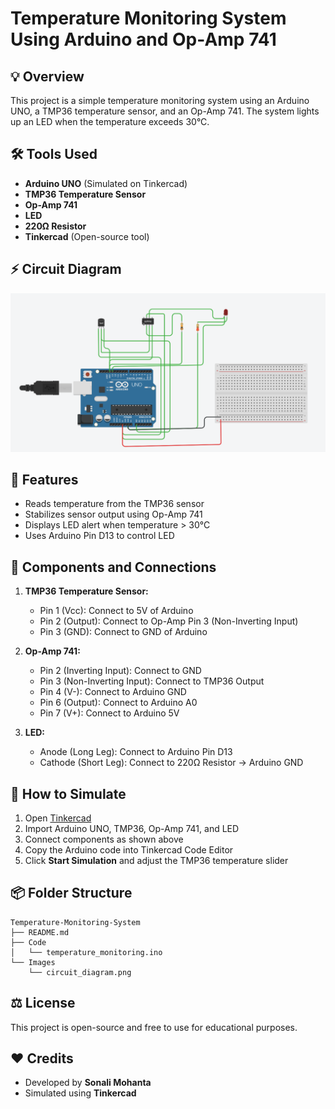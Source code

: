 # Temperature Monitoring System Using Arduino and Op-Amp 741

## 💡 Overview
This project is a simple temperature monitoring system using an Arduino UNO, a TMP36 temperature sensor, and an Op-Amp 741. The system lights up an LED when the temperature exceeds 30°C.

## 🛠️ Tools Used
- **Arduino UNO** (Simulated on Tinkercad)
- **TMP36 Temperature Sensor**
- **Op-Amp 741**
- **LED**
- **220Ω Resistor**
- **Tinkercad** (Open-source tool)

## ⚡ Circuit Diagram
![Temperature Monitoring System](Temperature-Monitoring-System/Images/circuit_diagram.png.png)


## 📜 Features
- Reads temperature from the TMP36 sensor
- Stabilizes sensor output using Op-Amp 741
- Displays LED alert when temperature > 30°C
- Uses Arduino Pin D13 to control LED

## 🧩 Components and Connections
1. **TMP36 Temperature Sensor:**
   - Pin 1 (Vcc): Connect to 5V of Arduino
   - Pin 2 (Output): Connect to Op-Amp Pin 3 (Non-Inverting Input)
   - Pin 3 (GND): Connect to GND of Arduino

2. **Op-Amp 741:**
   - Pin 2 (Inverting Input): Connect to GND
   - Pin 3 (Non-Inverting Input): Connect to TMP36 Output
   - Pin 4 (V-): Connect to Arduino GND
   - Pin 6 (Output): Connect to Arduino A0
   - Pin 7 (V+): Connect to Arduino 5V

3. **LED:**
   - Anode (Long Leg): Connect to Arduino Pin D13
   - Cathode (Short Leg): Connect to 220Ω Resistor → Arduino GND


## 🚀 How to Simulate
1. Open [Tinkercad](https://www.tinkercad.com/)
2. Import Arduino UNO, TMP36, Op-Amp 741, and LED
3. Connect components as shown above
4. Copy the Arduino code into Tinkercad Code Editor
5. Click **Start Simulation** and adjust the TMP36 temperature slider
   


## 📦 Folder Structure
```
Temperature-Monitoring-System
├── README.md
├── Code
│   └── temperature_monitoring.ino
└── Images
    └── circuit_diagram.png
```

## ⚖️ License
This project is open-source and free to use for educational purposes.

## ❤️ Credits
- Developed by **Sonali Mohanta**
- Simulated using **Tinkercad**
